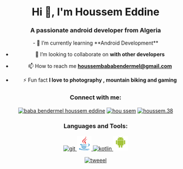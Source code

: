 <h1 align="center">Hi 👋, I'm Houssem Eddine</h1>
<h3 align="center">A passionate android developer from Algeria</h3>

<div align="center">
- 🌱 I’m currently learning **Android Development**

- 👯 I’m looking to collaborate on **with other developers**

- 📫 How to reach me **houssembababendermel@gmail.com**

- ⚡ Fun fact **I love to photography , mountain biking and gaming**
</div>

<h3 align="center">Connect with me:</h3>
<p align="center">
<div align="center">
<a href="https://www.linkedin.com/in/baba-bendermel-houssem-eddine/" target="blank"><img align="center" src="https://raw.githubusercontent.com/rahuldkjain/github-profile-readme-generator/master/src/images/icons/Social/linked-in-alt.svg" alt="baba bendermel houssem eddine" height="30" width="40" /></a>
<a href="https://www.facebook.com/housseme.bababendermel" target="blank"><img align="center" src="https://raw.githubusercontent.com/rahuldkjain/github-profile-readme-generator/master/src/images/icons/Social/facebook.svg" alt="hou ssem" height="30" width="40" /></a>
<a href="https://instagram.com/houssem.38" target="blank"><img align="center" src="https://raw.githubusercontent.com/rahuldkjain/github-profile-readme-generator/master/src/images/icons/Social/instagram.svg" alt="houssem.38" height="30" width="40" /></a>
</p>
</div>

<h3 align="center">Languages and Tools:</h3>
<div align="center">
<p align="center"> <a href="https://git-scm.com/" target="_blank"> <img src="https://www.vectorlogo.zone/logos/git-scm/git-scm-icon.svg" alt="git" width="40" height="40"/> </a> <a href="https://www.java.com" target="_blank"> <img src="https://raw.githubusercontent.com/devicons/devicon/master/icons/java/java-original.svg" alt="java" width="40" height="40"/> </a><a href="https://kotlinlang.org" target="_blank"> <img src="https://www.vectorlogo.zone/logos/kotlinlang/kotlinlang-icon.svg" alt="kotlin" width="40" height="40"/> </a> <a href="https://developer.android.com" target="_blank"> <img src="https://raw.githubusercontent.com/devicons/devicon/master/icons/android/android-original-wordmark.svg" alt="android" width="40" height="40"/></p>
</div>

<p align="center"><img align="center" src="https://github-readme-stats.vercel.app/api/top-langs?username=tweeel&show_icons=true&locale=en&layout=compact" alt="tweeel" /></p>
